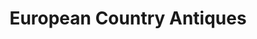 ---
title: "European Country Antiques"
url: /cambridge/european-country-antiques/
shop: Antiquitäten
---